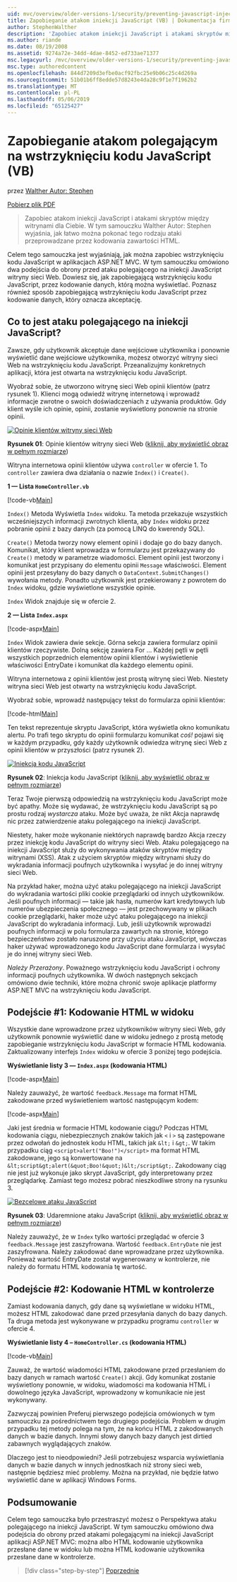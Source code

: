 ```yaml
---
uid: mvc/overview/older-versions-1/security/preventing-javascript-injection-attacks-vb
title: Zapobieganie atakom iniekcji JavaScript (VB) | Dokumentacja firmy Microsoft
author: StephenWalther
description: 'Zapobiec atakom iniekcji JavaScript i atakami skryptów między witrynami dla Ciebie. W tym samouczku Walther Autor: Stephen wyjaśnia, jak można łatwo de...'
ms.author: riande
ms.date: 08/19/2008
ms.assetid: 9274a72e-34dd-4dae-8452-ed733ae71377
msc.legacyurl: /mvc/overview/older-versions-1/security/preventing-javascript-injection-attacks-vb
msc.type: authoredcontent
ms.openlocfilehash: 844d7209d3efbe0acf92fbc25e9b06c25c4d269a
ms.sourcegitcommit: 51b01b6ff8edde57d8243e4da28c9f1e7f1962b2
ms.translationtype: MT
ms.contentlocale: pl-PL
ms.lasthandoff: 05/06/2019
ms.locfileid: "65125427"
---
```

# <a name="preventing-javascript-injection-attacks-vb"></a>Zapobieganie atakom polegającym na wstrzyknięciu kodu JavaScript (VB)

przez [Walther Autor: Stephen](https://github.com/StephenWalther)

[Pobierz plik PDF](http://download.microsoft.com/download/8/4/8/84843d8d-1575-426c-bcb5-9d0c42e51416/ASPNET_MVC_Tutorial_06_VB.pdf)

> Zapobiec atakom iniekcji JavaScript i atakami skryptów między witrynami dla Ciebie. W tym samouczku Walther Autor: Stephen wyjaśnia, jak łatwo można pokonać tego rodzaju ataki przeprowadzane przez kodowania zawartości HTML.

Celem tego samouczka jest wyjaśniają, jak można zapobiec wstrzyknięciu kodu JavaScript w aplikacjach ASP.NET MVC. W tym samouczku omówiono dwa podejścia do obrony przed ataku polegającego na iniekcji JavaScript witryny sieci Web. Dowiesz się, jak zapobiegającą wstrzyknięciu kodu JavaScript, przez kodowanie danych, którą można wyświetlać. Poznasz również sposób zapobiegającą wstrzyknięciu kodu JavaScript przez kodowanie danych, który oznacza akceptację.

## <a name="what-is-a-javascript-injection-attack"></a>Co to jest ataku polegającego na iniekcji JavaScript?

Zawsze, gdy użytkownik akceptuje dane wejściowe użytkownika i ponownie wyświetlić dane wejściowe użytkownika, możesz otworzyć witryny sieci Web na wstrzyknięciu kodu JavaScript. Przeanalizujmy konkretnych aplikacji, która jest otwarta na wstrzyknięciu kodu JavaScript.

Wyobraź sobie, że utworzono witrynę sieci Web opinii klientów (patrz rysunek 1). Klienci mogą odwiedź witrynę internetową i wprowadź informacje zwrotne o swoich doświadczeniach z używania produktów. Gdy klient wyśle ich opinie, opinii, zostanie wyświetlony ponownie na stronie opinii.

[![Opinie klientów witryny sieci Web](preventing-javascript-injection-attacks-vb/_static/image2.png)](preventing-javascript-injection-attacks-vb/_static/image1.png)

**Rysunek 01**: Opinie klientów witryny sieci Web ([kliknij, aby wyświetlić obraz w pełnym rozmiarze](preventing-javascript-injection-attacks-vb/_static/image3.png))

Witryna internetowa opinii klientów używa `controller` w ofercie 1. To `controller` zawiera dwa działania o nazwie `Index()` i `Create()`.

**1 — Lista `HomeController.vb`**

[!code-vb[Main](preventing-javascript-injection-attacks-vb/samples/sample1.vb)]

`Index()` Metoda Wyświetla `Index` widoku. Ta metoda przekazuje wszystkich wcześniejszych informacji zwrotnych klienta, aby `Index` widoku przez pobranie opinii z bazy danych (za pomocą LINQ do kwerendy SQL).

`Create()` Metoda tworzy nowy element opinii i dodaje go do bazy danych. Komunikat, który klient wprowadza w formularzu jest przekazywany do `Create()` metody w parametrze wiadomości. Element opinii jest tworzony i komunikat jest przypisany do elementu opinii `Message` właściwości. Element opinii jest przesyłany do bazy danych o `DataContext.SubmitChanges()` wywołania metody. Ponadto użytkownik jest przekierowany z powrotem do `Index` widoku, gdzie wyświetlone wszystkie opinie.

`Index` Widok znajduje się w ofercie 2.

**2 — Lista `Index.aspx`**

[!code-aspx[Main](preventing-javascript-injection-attacks-vb/samples/sample2.aspx)]

`Index` Widok zawiera dwie sekcje. Górna sekcja zawiera formularz opinii klientów rzeczywiste. Dolną sekcję zawiera For … Każdej pętli w pętli wszystkich poprzednich elementów opinii klientów i wyświetlenie właściwości EntryDate i komunikat dla każdego elementu opinii.

Witryna internetowa z opinii klientów jest prostą witrynę sieci Web. Niestety witryna sieci Web jest otwarty na wstrzyknięciu kodu JavaScript.

Wyobraź sobie, wprowadź następujący tekst do formularza opinii klientów:

[!code-html[Main](preventing-javascript-injection-attacks-vb/samples/sample3.html)]

Ten tekst reprezentuje skryptu JavaScript, która wyświetla okno komunikatu alertu. Po trafi tego skryptu do opinii formularzu komunikat <em>coś!</em> pojawi się w każdym przypadku, gdy każdy użytkownik odwiedza witrynę sieci Web z opinii klientów w przyszłości (patrz rysunek 2).

[![Iniekcja kodu JavaScript](preventing-javascript-injection-attacks-vb/_static/image5.png)](preventing-javascript-injection-attacks-vb/_static/image4.png)

**Rysunek 02**: Iniekcja kodu JavaScript ([kliknij, aby wyświetlić obraz w pełnym rozmiarze](preventing-javascript-injection-attacks-vb/_static/image6.png))

Teraz Twoje pierwszą odpowiedzią na wstrzyknięciu kodu JavaScript może być apathy. Może się wydawać, że wstrzyknięciu kodu JavaScript są po prostu rodzaj *wystarcza* ataku. Może być uważa, że nikt Akcja naprawdę nic przez zatwierdzenie ataku polegającego na iniekcji JavaScript.

Niestety, haker może wykonanie niektórych naprawdę bardzo Akcja rzeczy przez iniekcję kodu JavaScript do witryny sieci Web. Ataku polegającego na iniekcji JavaScript służy do wykonywania ataków skryptów między witrynami (XSS). Atak z użyciem skryptów między witrynami służy do wykradania informacji poufnych użytkownika i wysyłać je do innej witryny sieci Web.

Na przykład haker, można użyć ataku polegającego na iniekcji JavaScript do wykradania wartości pliki cookie przeglądarki od innych użytkowników. Jeśli poufnych informacji — takie jak hasła, numerów kart kredytowych lub numerów ubezpieczenia społecznego — jest przechowywany w plikach cookie przeglądarki, haker może użyć ataku polegającego na iniekcji JavaScript do wykradania informacji. Lub, jeśli użytkownik wprowadzi poufnych informacji w polu formularza zawartych na stronie, którego bezpieczeństwo zostało naruszone przy użyciu ataku JavaScript, wówczas haker używać wprowadzonego kodu JavaScript dane formularza i wysyłać je do innej witryny sieci Web.

*Należy Przerażony*. Poważnego wstrzyknięciu kodu JavaScript i ochrony informacji poufnych użytkownika. W dwóch następnych sekcjach omówiono dwie techniki, które można chronić swoje aplikacje platformy ASP.NET MVC na wstrzyknięciu kodu JavaScript.

## <a name="approach-1-html-encode-in-the-view"></a>Podejście #1: Kodowanie HTML w widoku

Wszystkie dane wprowadzone przez użytkowników witryny sieci Web, gdy użytkownik ponownie wyświetlić dane w widoku jednego z prostą metodę zapobieganie wstrzyknięciu kodu JavaScript w formacie HTML kodowania. Zaktualizowany interfejs `Index` widoku w ofercie 3 poniżej tego podejścia.

**Wyświetlanie listy 3 — `Index.aspx` (kodowania HTML)**

[!code-aspx[Main](preventing-javascript-injection-attacks-vb/samples/sample4.aspx)]

Należy zauważyć, że wartość `feedback.Message` ma format HTML zakodowane przed wyświetleniem wartość następującym kodem:

[!code-aspx[Main](preventing-javascript-injection-attacks-vb/samples/sample5.aspx)]

Jaki jest średnia w formacie HTML kodowanie ciągu? Podczas HTML kodowania ciągu, niebezpiecznych znaków takich jak `<` i `>` są zastępowane przez odwołań do jednostek kodu HTML, takich jak `&lt;` i `&gt;`. W takim przypadku ciąg `<script>alert("Boo!")</script>` ma format HTML zakodowane, jego są konwertowane na `&lt;script&gt;alert(&quot;Boo!&quot;)&lt;/script&gt;`. Zakodowany ciąg nie jest już wykonuje jako skrypt JavaScript, gdy interpretowany przez przeglądarkę. Zamiast tego możesz pobrać nieszkodliwe strony na rysunku 3.

[![Bezcelowe ataku JavaScript](preventing-javascript-injection-attacks-vb/_static/image8.png)](preventing-javascript-injection-attacks-vb/_static/image7.png)

**Rysunek 03**: Udaremnione ataku JavaScript ([kliknij, aby wyświetlić obraz w pełnym rozmiarze](preventing-javascript-injection-attacks-vb/_static/image9.png))

Należy zauważyć, że w `Index` tylko wartości przeglądać w ofercie 3 `feedback.Message` jest zaszyfrowana. Wartość `feedback.EntryDate` nie jest zaszyfrowana. Należy zakodować dane wprowadzane przez użytkownika. Ponieważ wartość EntryDate został wygenerowany w kontrolerze, nie należy do formatu HTML kodowania tę wartość.

## <a name="approach-2-html-encode-in-the-controller"></a>Podejście #2: Kodowanie HTML w kontrolerze

Zamiast kodowania danych, gdy dane są wyświetlane w widoku HTML, możesz HTML zakodować dane przed przesyłania danych do bazy danych. Ta druga metoda jest wykonywane w przypadku programu `controller` w ofercie 4.

**Wyświetlanie listy 4 – `HomeController.cs` (kodowania HTML)**

[!code-vb[Main](preventing-javascript-injection-attacks-vb/samples/sample6.vb)]

Zauważ, że wartość wiadomości HTML zakodowane przed przesłaniem do bazy danych w ramach wartość `Create()` akcji. Gdy komunikat zostanie wyświetlony ponownie, w widoku, wiadomości ma kodowania HTML i dowolnego języka JavaScript, wprowadzony w komunikacie nie jest wykonywany.

Zazwyczaj powinien Preferuj pierwszego podejścia omówionych w tym samouczku za pośrednictwem tego drugiego podejścia. Problem w drugim przypadku tej metody polega na tym, że na końcu HTML z zakodowanych danych w bazie danych. Innymi słowy danych bazy danych jest dirtied zabawnych wyglądających znaków.

Dlaczego jest to nieodpowiedni? Jeśli potrzebujesz wsparcia wyświetlania danych w bazie danych w innych jednostkach niż strony sieci web, następnie będziesz mieć problemy. Można na przykład, nie będzie łatwo wyświetlić dane w aplikacji Windows Forms.

## <a name="summary"></a>Podsumowanie

Celem tego samouczka było przestraszyć możesz o Perspektywa ataku polegającego na iniekcji JavaScript. W tym samouczku omówiono dwa podejścia do obrony przed atakami polegającymi na iniekcji JavaScript aplikacji ASP.NET MVC: można albo HTML kodowanie użytkownika przesłane dane w widoku lub można HTML kodowanie użytkownika przesłane dane w kontrolerze.

> [!div class="step-by-step"]
> [Poprzednie](authenticating-users-with-windows-authentication-vb.md)
